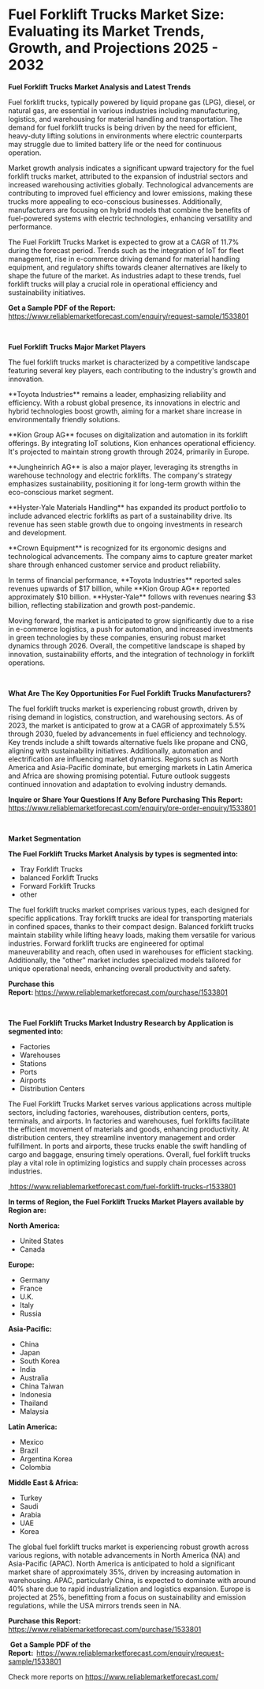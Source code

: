 <p><h1>Fuel Forklift Trucks Market Size: Evaluating its Market Trends, Growth, and Projections 2025 - 2032</h1></p><p><strong>Fuel Forklift Trucks Market Analysis and Latest Trends</strong></p>
<p><p>Fuel forklift trucks, typically powered by liquid propane gas (LPG), diesel, or natural gas, are essential in various industries including manufacturing, logistics, and warehousing for material handling and transportation. The demand for fuel forklift trucks is being driven by the need for efficient, heavy-duty lifting solutions in environments where electric counterparts may struggle due to limited battery life or the need for continuous operation.</p><p>Market growth analysis indicates a significant upward trajectory for the fuel forklift trucks market, attributed to the expansion of industrial sectors and increased warehousing activities globally. Technological advancements are contributing to improved fuel efficiency and lower emissions, making these trucks more appealing to eco-conscious businesses. Additionally, manufacturers are focusing on hybrid models that combine the benefits of fuel-powered systems with electric technologies, enhancing versatility and performance.</p><p>The Fuel Forklift Trucks Market is expected to grow at a CAGR of 11.7% during the forecast period. Trends such as the integration of IoT for fleet management, rise in e-commerce driving demand for material handling equipment, and regulatory shifts towards cleaner alternatives are likely to shape the future of the market. As industries adapt to these trends, fuel forklift trucks will play a crucial role in operational efficiency and sustainability initiatives.</p></p>
<p><strong>Get a Sample PDF of the Report:&nbsp;</strong> <a href="https://www.reliablemarketforecast.com/enquiry/request-sample/1533801?utm_campaign=1833&utm_medium=2&utm_source=Github&utm_content=ia&utm_term=27022025&utm_id=fuel-forklift-trucks">https://www.reliablemarketforecast.com/enquiry/request-sample/1533801</a></p>
<p>&nbsp;</p>
<p><strong>Fuel Forklift Trucks Major Market Players</strong></p>
<p><p>The fuel forklift trucks market is characterized by a competitive landscape featuring several key players, each contributing to the industry's growth and innovation.</p><p>**Toyota Industries** remains a leader, emphasizing reliability and efficiency. With a robust global presence, its innovations in electric and hybrid technologies boost growth, aiming for a market share increase in environmentally friendly solutions.</p><p>**Kion Group AG** focuses on digitalization and automation in its forklift offerings. By integrating IoT solutions, Kion enhances operational efficiency. It's projected to maintain strong growth through 2024, primarily in Europe.</p><p>**Jungheinrich AG** is also a major player, leveraging its strengths in warehouse technology and electric forklifts. The company's strategy emphasizes sustainability, positioning it for long-term growth within the eco-conscious market segment.</p><p>**Hyster-Yale Materials Handling** has expanded its product portfolio to include advanced electric forklifts as part of a sustainability drive. Its revenue has seen stable growth due to ongoing investments in research and development.</p><p>**Crown Equipment** is recognized for its ergonomic designs and technological advancements. The company aims to capture greater market share through enhanced customer service and product reliability.</p><p>In terms of financial performance, **Toyota Industries** reported sales revenues upwards of $17 billion, while **Kion Group AG** reported approximately $10 billion. **Hyster-Yale** follows with revenues nearing $3 billion, reflecting stabilization and growth post-pandemic.</p><p>Moving forward, the market is anticipated to grow significantly due to a rise in e-commerce logistics, a push for automation, and increased investments in green technologies by these companies, ensuring robust market dynamics through 2026. Overall, the competitive landscape is shaped by innovation, sustainability efforts, and the integration of technology in forklift operations.</p></p>
<p>&nbsp;</p>
<p><strong>What Are The Key Opportunities For Fuel Forklift Trucks Manufacturers?</strong></p>
<p><p>The fuel forklift trucks market is experiencing robust growth, driven by rising demand in logistics, construction, and warehousing sectors. As of 2023, the market is anticipated to grow at a CAGR of approximately 5.5% through 2030, fueled by advancements in fuel efficiency and technology. Key trends include a shift towards alternative fuels like propane and CNG, aligning with sustainability initiatives. Additionally, automation and electrification are influencing market dynamics. Regions such as North America and Asia-Pacific dominate, but emerging markets in Latin America and Africa are showing promising potential. Future outlook suggests continued innovation and adaptation to evolving industry demands.</p></p>
<p><strong>Inquire or Share Your Questions If Any Before Purchasing This Report:</strong> <a href="https://www.reliablemarketforecast.com/enquiry/pre-order-enquiry/1533801?utm_campaign=1833&utm_medium=2&utm_source=Github&utm_content=ia&utm_term=27022025&utm_id=fuel-forklift-trucks">https://www.reliablemarketforecast.com/enquiry/pre-order-enquiry/1533801</a></p>
<p>&nbsp;</p>
<p><strong>Market Segmentation</strong></p>
<p><strong>The Fuel Forklift Trucks Market Analysis by types is segmented into:</strong></p>
<p><ul><li>Tray Forklift Trucks</li><li>balanced Forklift Trucks</li><li>Forward Forklift Trucks</li><li>other</li></ul></p>
<p><p>The fuel forklift trucks market comprises various types, each designed for specific applications. Tray forklift trucks are ideal for transporting materials in confined spaces, thanks to their compact design. Balanced forklift trucks maintain stability while lifting heavy loads, making them versatile for various industries. Forward forklift trucks are engineered for optimal maneuverability and reach, often used in warehouses for efficient stacking. Additionally, the "other" market includes specialized models tailored for unique operational needs, enhancing overall productivity and safety.</p></p>
<p><strong>Purchase this Report:&nbsp;</strong><a href="https://www.reliablemarketforecast.com/purchase/1533801?utm_campaign=1833&utm_medium=2&utm_source=Github&utm_content=ia&utm_term=27022025&utm_id=fuel-forklift-trucks">https://www.reliablemarketforecast.com/purchase/1533801</a></p>
<p>&nbsp;</p>
<p><strong>The Fuel Forklift Trucks Market Industry Research by Application is segmented into:</strong></p>
<p><ul><li>Factories</li><li>Warehouses</li><li>Stations</li><li>Ports</li><li>Airports</li><li>Distribution Centers</li></ul></p>
<p><p>The Fuel Forklift Trucks Market serves various applications across multiple sectors, including factories, warehouses, distribution centers, ports, terminals, and airports. In factories and warehouses, fuel forklifts facilitate the efficient movement of materials and goods, enhancing productivity. At distribution centers, they streamline inventory management and order fulfillment. In ports and airports, these trucks enable the swift handling of cargo and baggage, ensuring timely operations. Overall, fuel forklift trucks play a vital role in optimizing logistics and supply chain processes across industries.</p></p>
<p><a href="https://www.reliablemarketforecast.com/fuel-forklift-trucks-r1533801?utm_campaign=1833&utm_medium=2&utm_source=Github&utm_content=ia&utm_term=27022025&utm_id=fuel-forklift-trucks">&nbsp;https://www.reliablemarketforecast.com/fuel-forklift-trucks-r1533801</a></p>
<p><strong>In terms of Region, the Fuel Forklift Trucks Market Players available by Region are:</strong></p>
<p>
    <p> <strong> North America: </strong>
        <ul>
            <li>United States</li>
            <li>Canada</li>
        </ul>
        </p> 
    <p> <strong> Europe: </strong>
        <ul>
            <li>Germany</li>
            <li>France</li>
            <li>U.K.</li>
            <li>Italy</li>
            <li>Russia</li>
        </ul>
        </p> 
    <p> <strong> Asia-Pacific: </strong>
        <ul>
            <li>China</li>
            <li>Japan</li>
            <li>South Korea</li>
            <li>India</li>
            <li>Australia</li>
            <li>China Taiwan</li>
            <li>Indonesia</li>
            <li>Thailand</li>
            <li>Malaysia</li>
        </ul>
        </p> 
    <p> <strong> Latin America: </strong>
        <ul>
            <li>Mexico</li>
            <li>Brazil</li>
            <li>Argentina Korea</li>
            <li>Colombia</li>
        </ul>
        </p> 
    <p> <strong> Middle East & Africa: </strong>
        <ul>
            <li>Turkey</li>
            <li>Saudi</li>
            <li>Arabia</li>
            <li>UAE</li>
            <li>Korea</li>
        </ul>
    </p>
    </p>
<p><p>The global fuel forklift trucks market is experiencing robust growth across various regions, with notable advancements in North America (NA) and Asia-Pacific (APAC). North America is anticipated to hold a significant market share of approximately 35%, driven by increasing automation in warehousing. APAC, particularly China, is expected to dominate with around 40% share due to rapid industrialization and logistics expansion. Europe is projected at 25%, benefitting from a focus on sustainability and emission regulations, while the USA mirrors trends seen in NA.</p></p>
<p><strong>Purchase this Report: </strong><a href="https://www.reliablemarketforecast.com/purchase/1533801?utm_campaign=1833&utm_medium=2&utm_source=Github&utm_content=ia&utm_term=27022025&utm_id=fuel-forklift-trucks">https://www.reliablemarketforecast.com/purchase/1533801</a></p>
<p>&nbsp;<strong>Get a Sample PDF of the Report:&nbsp;&nbsp;</strong><a href="https://www.reliablemarketforecast.com/enquiry/request-sample/1533801?utm_campaign=1833&utm_medium=2&utm_source=Github&utm_content=ia&utm_term=27022025&utm_id=fuel-forklift-trucks">https://www.reliablemarketforecast.com/enquiry/request-sample/1533801</a></p>
<p><strong></strong></p>
<p>Check more reports on <a href="https://www.reliablemarketforecast.com/?utm_campaign=1833&utm_medium=2&utm_source=Github&utm_content=ia&utm_term=27022025&utm_id=fuel-forklift-trucks">https://www.reliablemarketforecast.com/</a></p>